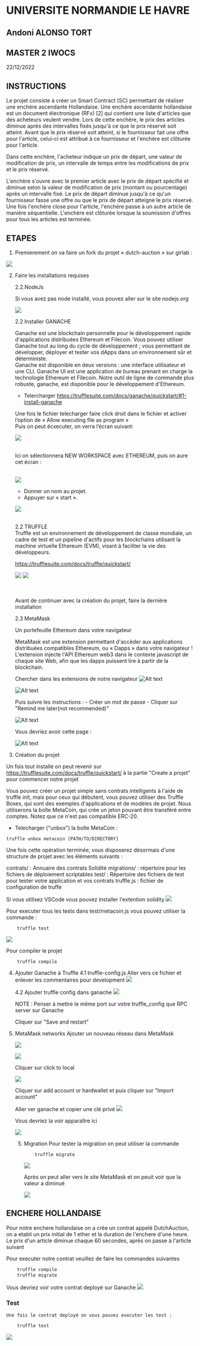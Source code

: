 # UNIVERSITE NORMANDIE LE HAVRE

## Andoni ALONSO TORT
## MASTER 2 IWOCS
22/12/2022


## INSTRUCTIONS

Le projet consiste à créer un Smart Contract (SC) permettant de réaliser une enchère ascendante Hollandaise.
Une enchère ascendante hollandaise est un document électronique (RFx) [2] qui contient une liste d'articles que des acheteurs veulent vendre. Lors de cette enchère, le prix des articles diminue après des intervalles fixés jusqu'à ce que le prix réservé soit atteint. Avant que le prix réservé soit atteint, si le fournisseur fait une offre pour l'article, celui-ci est attribué à ce fournisseur et l'enchère est clôturée pour l'article.

Dans cette enchère, l'acheteur indique un prix de départ, une valeur de modification de prix, un intervalle de temps entre les modifications de prix et le prix réservé.

L'enchère s'ouvre avec le premier article avec le prix de départ spécifié et diminue selon la valeur de modification de prix (montant ou pourcentage) après un intervalle fixé. Le prix de départ diminue jusqu'à ce qu'un fournisseur fasse une offre ou que le prix de départ atteigne le prix réservé. Une fois l'enchère close pour l'article, l'enchère passe à un autre article de manière séquentielle.
L'enchère est clôturée lorsque la soumission d'offres pour tous les articles est terminée.


## ETAPES

1. Premierement  on va faire un fork du projet « dutch-auction » sur girlab :


![](./ImagesProject/1_fork_project.png)

2. Faire les installations requises

	2.2.NodeJs

	Si vous avez pas node installé, vous pouvez aller sur le site nodejs.org

    ![](./ImagesProject/2_nodejs.png)

    2.2 Installer GANACHE

	Ganache est une blockchain personnelle pour le développement rapide 	d'applications distribuées Ethereum et Filecoin. Vous pouvez utiliser Ganache tout au long 	du cycle de développement ; vous permettant de développer, déployer et tester vos dApps 	dans un environnement sûr et déterministe.
    <br/>
	Ganache est disponible en deux versions : une interface utilisateur et une CLI. 	Ganache UI est une application de bureau prenant en charge la technologie Ethereum et 	Filecoin. Notre outil de ligne de commande plus robuste, ganache, est disponible pour le 	développement d'Ethereum.
    <br/>
	
	- Telercharger
    https://trufflesuite.com/docs/ganache/quickstart/#1-install-ganache
    

	Une fois le fichier telecharger faire click droit dans le fichier et activer l’option de « Allow 	executing  file as program »
    <br/>
	Puis on peut écxecuter, on verra l‘écran suivant:
    <br/>

    ![](./ImagesProject/3_Run_Ganache.png)

    <br/>
    Ici on sélectionnera NEW WORKSPACE avec ETHEREUM, puis on aure cet écran :
    <br/><br/>

    ![](./ImagesProject/4_Workspace_ganache.png)

    - Donner un nom au projet.
	- Appuyer sur « start ». 

    ![](./ImagesProject/5_Start_Ganache.png)

    <br/>
    2.2 TRUFFLE

    <br/>
	Truffle est un environnement de développement de classe mondiale, un cadre de test et un pipeline d'actifs pour les blockchains utilisant la machine virtuelle Ethereum (EVM), visant à faciliter la vie des développeurs.

    https://trufflesuite.com/docs/truffle/quickstart/

    ![](./ImagesProject/6_Install_Truffle.png)
    ![](./ImagesProject/7_Install_Truffle_terminal.png)

    <br/><br/>
    Avant de continuer avec la création du projet, faire la dernière installation

    2.3 MetaMask
    <br>

    Un portefeuille Ethereum dans votre navigateur

    MetaMask est une extension permettant d'accéder aux applications distribuées compatibles Ethereum, ou « Dapps » dans votre navigateur !
    <br/>
    L'extension injecte l'API Ethereum web3 dans le contexte javascript de chaque site Web, afin que les dapps puissent lire à partir de la blockchain.

    Chercher dans les extensions de notre navigateur 
    ![Alt text](./ImagesProject/8_MetaMask_Add.png)

    ![Alt text](./ImagesProject/9_CreateWallet_MetaMask.png)

    Puis suivre les instructions :
        - Créer un mot de passe
        - Cliquer sur "Remind me later(not recommended)"

    ![Alt text](./ImagesProject/10_Creation_Reussit.png)

    Vous devriez avoir cette page :

    ![Alt text](./ImagesProject/11_Menu_MetaMask.png)

3. Création du projet

Un fois tout installé on peut revenir sur https://trufflesuite.com/docs/truffle/quickstart/ à la partie "Create a projet" pour commencer notre projet

Vous pouvez créer un projet simple sans contrats intelligents à l'aide de truffle init, mais pour ceux qui débutent, vous pouvez utiliser des Truffle Boxes, qui sont des exemples d'applications et de modèles de projet. Nous utiliserons la boîte MetaCoin, qui crée un jeton pouvant être transféré entre comptes. Notez que ce n'est pas compatible ERC-20.
-  Telecharger ("unbox") la boîte MetaCoin :

```
truffle unbox metacoin [PATH/TO/DIRECTORY]
```

Une fois cette opération terminée, vous disposerez désormais d'une structure de projet avec les éléments suivants :

contrats/ : Annuaire des contrats Solidité
migrations/ : répertoire pour les fichiers de déploiement scriptables
test/ : Répertoire des fichiers de test pour tester votre application et vos contrats
truffle.js : fichier de configuration de truffe

Si vous utilisez VSCode vous pouvez installer l'extention solidity
![](./ImagesProject/12_Solidity_extension.png)

Pour executer tous les tests dans test/metacoin.js vous pouvez utiliser la commande :

```
    truffle test
```
![](./ImagesProject/13_Tests_passed.png)


Pour compiler le projet
```
    truffle compile
```

4. Ajouter Ganache à Truffle
    4.1 truffle-config.js
    Aller vers ce fichier et enlever les commentaires pour development
    ![](./ImagesProject/14_truffle_config.png)

    4.2 Ajouter truffle config dans ganache
    ![](./ImagesProject/15_Ajout_truffle_config_a_ganache.png)

    NOTE : Penser à mettre le même port sur votre truffle_config que RPC server sur Ganache

    Cliquer sur "Save and restart"

5. MetaMask networks
    Ajouter un nouveau réseau dans MetaMask

    ![](./ImagesProject/16_Add_network.png)


    ![](./ImagesProject/17_Netword_created.png)

    Cliquer sur click to local

    ![](./ImagesProject/18_Add_account_or_wallet.png)

    Cliquer sur add account or hardwallet
    et puis cliquer sur "Import account"

    Aller ver ganache et copier une clé privé
    ![](./ImagesProject/19_Private_key_copy.png)

    Vous devriez la voir apparaître ici

    ![](./ImagesProject/20_Metamask_imported.png)


    5. Migration
        Pour tester la migration on peut utiliser la commande 
        ```
            truffle migrate
        ```
        ![](./ImagesProject/21_truffle_migrate_test.png)

        Après on peut aller vers le site MetaMask et on peuit voir que la valeur a diminué

        ![](./ImagesProject/22_Decreased_value_metamask.png)

## ENCHERE HOLLANDAISE

Pour notre enchere hollandaise on a crée un contrat appelé DutchAuction, on a etabli un prix initial de 1 ether et la duration de l'enchere d'une heure.
Le prix d'un article diminue chaque 60 secondes, après on passe à l'article suivant

Pour executer notre contrat veuillez de faire les commandes suivantes 
```js
    truffle compile
    truffle migrate
```

Vous devriez voir votre contrat deployé sur Ganache
![](./ImagesProject/23_Migrate_Contract.png)

### Test
    Une fois le contrat deployé on vous pouvez executer les test :

```js
    truffle test
```
![](./ImagesProject/24_Test.png)
    
